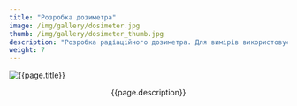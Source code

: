 ```yaml
---
title: "Розробка дозиметра"
image: /img/gallery/dosimeter.jpg
thumb: /img/gallery/dosimeter_thumb.jpg
description: "Розробка радіаційного дозиметра. Для вимірів використовується осцилограф Tektronix MDO3014"
weight: 7
---
```


![{{page.title}} ]({{page.image}})

<p style="text-align: center;">{{page.description}}</p>
